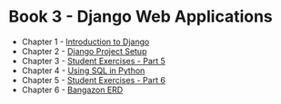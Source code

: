 # Book 3 - Django Web Applications

* Chapter 1 - [Introduction to Django](./chapters/DJANGO_INTRO.md)
* Chapter 2 - [Django Project Setup](./chapters/WORKSPACE_SETUP.md)
* Chapter 3 - [Student Exercises - Part 5](./chapters/STUDENT_EXERCISES_TABLES.md)
* Chapter 4 - [Using SQL in Python](./chapters/PYTHON_SQL.md)
* Chapter 5 - [Student Exercises - Part 6](./chapters/STUDENT_EXERCISES_SQL.md)
* Chapter 6 - [Bangazon ERD](./chapters/BANGAZON_ERD.md)

